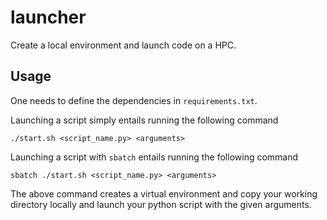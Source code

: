 # launcher
Create a local environment and launch code on a HPC.

## Usage
One needs to define the dependencies in `requirements.txt`.

Launching a script simply entails running the following command
```
./start.sh <script_name.py> <arguments>
```
Launching a script with `sbatch` entails running the following command
```
sbatch ./start.sh <script_name.py> <arguments>
```

The above command creates a virtual environment and copy your working directory locally and launch your python script
with the given arguments.

